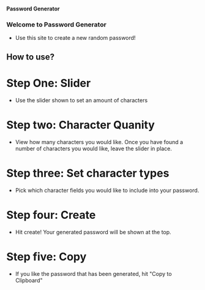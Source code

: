 #### Password Generator

### Welcome to Password Generator

* Use this site to create a new random password! 

## How to use?

# Step One: Slider

* Use the slider shown to set an amount of characters

# Step two: Character Quanity

* View how many characters you would like. Once you have found a number of characters you would like, leave the slider in place.

# Step three: Set character types
* Pick which character fields you would like to include into your password.

# Step four: Create

* Hit create! Your generated password will be shown at the top.

# Step five: Copy

* If you like the password that has been generated, hit "Copy to Clipboard"

